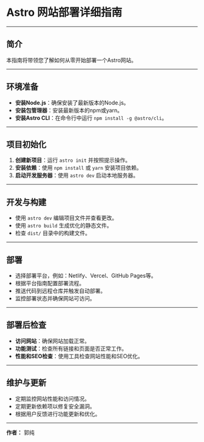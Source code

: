 # Astro 网站部署详细指南

---

## 简介
本指南将带领您了解如何从零开始部署一个Astro网站。

---

## 环境准备
- **安装Node.js**：确保安装了最新版本的Node.js。
- **安装包管理器**：安装最新版本的npm或yarn。
- **安装Astro CLI**：在命令行中运行 `npm install -g @astro/cli`。

---

## 项目初始化
1. **创建新项目**：运行 `astro init` 并按照提示操作。
2. **安装依赖**：使用 `npm install` 或 `yarn` 安装项目依赖。
3. **启动开发服务器**：使用 `astro dev` 启动本地服务器。

---

## 开发与构建
- 使用 `astro dev` 编辑项目文件并查看更改。
- 使用 `astro build` 生成优化的静态文件。
- 检查 `dist/` 目录中的构建文件。

---

## 部署
- 选择部署平台，例如：Netlify、Vercel、GitHub Pages等。
- 根据平台指南配置部署流程。
- 推送代码到远程仓库并触发自动部署。
- 监控部署状态并确保网站可访问。

---

## 部署后检查
- **访问网站**：确保网站加载正常。
- **功能测试**：检查所有链接和页面是否正常工作。
- **性能和SEO检查**：使用工具检查网站性能和SEO优化。

---

## 维护与更新
- 定期监控网站性能和访问情况。
- 定期更新依赖项以修复安全漏洞。
- 根据用户反馈进行功能更新和优化。

---

**作者：** 郭纯